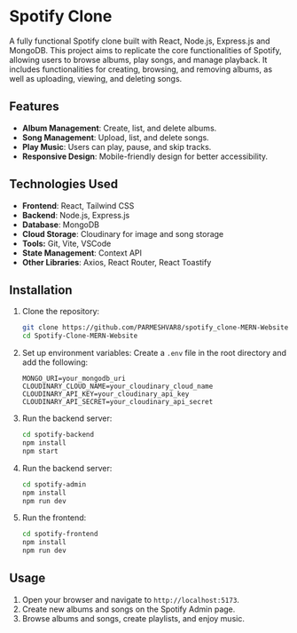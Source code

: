 
# Spotify Clone

A fully functional Spotify clone built with React, Node.js, Express.js and MongoDB. This project aims to replicate the core functionalities of Spotify, allowing users to browse albums, play songs, and manage playback. 
It includes functionalities for creating, browsing, and removing albums, as well as uploading, viewing, and deleting songs.

## Features

- **Album Management**: Create, list, and delete albums.
- **Song Management**: Upload, list, and delete songs.
- **Play Music**: Users can play, pause, and skip tracks.
- **Responsive Design**: Mobile-friendly design for better accessibility.

## Technologies Used

- **Frontend**: React, Tailwind CSS
- **Backend**: Node.js, Express.js
- **Database**: MongoDB
- **Cloud Storage**: Cloudinary for image and song storage
- **Tools:** Git, Vite, VSCode
- **State Management**: Context API
- **Other Libraries**: Axios, React Router, React Toastify

## Installation

1. Clone the repository:
    ```bash
    git clone https://github.com/PARMESHVAR8/spotify_clone-MERN-Website.git
    cd Spotify-Clone-MERN-Website
    ```

2. Set up environment variables:
    Create a `.env` file in the root directory and add the following:
    ```plaintext
    MONGO_URI=your_mongodb_uri
    CLOUDINARY_CLOUD_NAME=your_cloudinary_cloud_name
    CLOUDINARY_API_KEY=your_cloudinary_api_key
    CLOUDINARY_API_SECRET=your_cloudinary_api_secret
    ```

3. Run the backend server:
    ```bash
    cd spotify-backend
    npm install
    npm start
    ```
4. Run the backend server:
    ```bash
    cd spotify-admin
    npm install
    npm run dev
    ```

5. Run the frontend:
    ```bash
    cd spotify-frontend
    npm install
    npm run dev
    ```

## Usage

1. Open your browser and navigate to `http://localhost:5173`.
2. Create new albums and songs on the Spotify Admin page.
3. Browse albums and songs, create playlists, and enjoy music.

